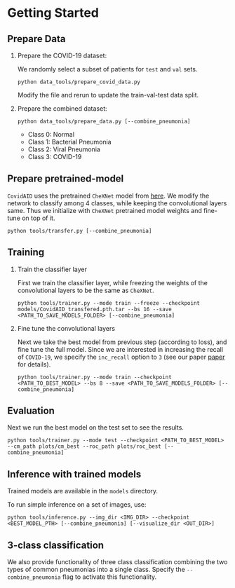 # Getting Started

## Prepare Data
1. Prepare the COVID-19 dataset:

    We randomly select a subset of patients for `test` and `val` sets.
   ```
   python data_tools/prepare_covid_data.py 
   ```
   Modify the file and rerun to update the train-val-test data split.

2. Prepare the combined dataset:

   ```
   python data_tools/prepare_data.py [--combine_pneumonia]
   ```
   - Class 0: Normal
   - Class 1: Bacterial Pneumonia
   - Class 2: Viral Pneumonia
   - Class 3: COVID-19

## Prepare pretrained-model
`CovidAID` uses the pretrained `CheXNet` model from [here](https://github.com/arnoweng/CheXNet/). We modify the network to classify among 4 classes, while keeping the convolutional layers same. Thus we initialize with `CheXNet` pretrained model weights and fine-tune on top of it.

```
python tools/transfer.py [--combine_pneumonia]
```

## Training
1. Train the classifier layer

    First we train the classifier layer, while freezing the weights of the convolutional layers to be the same as `CheXNet`.
    ```
    python tools/trainer.py --mode train --freeze --checkpoint models/CovidAID_transfered.pth.tar --bs 16 --save <PATH_TO_SAVE_MODELS_FOLDER> [--combine_pneumonia]
    ```

2. Fine tune the convolutional layers

    Next we take the best model from previous step (according to loss), and fine tune the full model. Since we are interested in increasing the recall of `COVID-19`, we specify the `inc_recall` option to `3` (see our paper [paper](http://arxiv.org/abs/2004.09803) for details).
    ```
    python tools/trainer.py --mode train --checkpoint <PATH_TO_BEST_MODEL> --bs 8 --save <PATH_TO_SAVE_MODELS_FOLDER> [--combine_pneumonia]
    ```

## Evaluation
Next we run the best model on the test set to see the results.
```
python tools/trainer.py --mode test --checkpoint <PATH_TO_BEST_MODEL> --cm_path plots/cm_best --roc_path plots/roc_best [--combine_pneumonia]
```

## Inference with trained models
Trained models are available in the `models` directory. 

To run simple inference on a set of images, use:
```
python tools/inference.py --img_dir <IMG_DIR> --checkpoint <BEST_MODEL_PTH> [--combine_pneumonia] [--visualize_dir <OUT_DIR>]
```

## 3-class classification
We also provide functionality of three class classification combining the two types of common pneumonias into a single class. Specify the `--combine_pneumonia` flag to activate this functionality.
